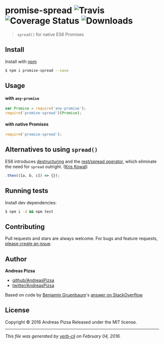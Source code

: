 # promise-spread ![Travis](https://img.shields.io/travis/AndreasPizsa/promise-spread.svg?style=flat-square) ![Coverage Status](https://img.shields.io/coveralls/AndreasPizsa/promise-spread.svg?style=flat-square) ![Downloads](https://img.shields.io/npm/dm/promise-spread.svg?style=flat-square)

> `spread()` for native ES6 Promises

## Install

Install with [npm](https://www.npmjs.com/)

```sh
$ npm i promise-spread --save
```

## Usage

#### with `any-promise`

```js
var Promise = require('any-promise');
require('promise-spread')(Promise);
```

#### with native Promises

```js
require('promise-spread');
```

## Alternatives to using `spread()`

ES6 introduces [destructuring](https://developer.mozilla.org/en/docs/Web/JavaScript/Reference/Operators/Destructuring_assignment) and the [rest/spread operator](https://developer.mozilla.org/en/docs/Web/JavaScript/Reference/Operators/Spread_operator), which eliminate the need for `spread` outright. ([Kris Kowal](http://stackoverflow.com/questions/22773920/can-promises-have-multiple-arguments-to-onfulfilled#comment34766222_22776850))

```javascript
.then(([a, b, c]) => {});
```

## Running tests

Install dev dependencies:

```sh
$ npm i -d && npm test
```

## Contributing

Pull requests and stars are always welcome. For bugs and feature requests, [please create an issue](https://github.com/AndreasPizsa/promise-spread/issues/new).

## Author

**Andreas Pizsa**

+ [github/AndreasPizsa](https://github.com/AndreasPizsa)
+ [twitter/AndreasPizsa](http://twitter.com/AndreasPizsa)

Based on code by [Benjamin Gruenbaum](https://github.com/benjamingr)'s [answer on StackOverflow](http://stackoverflow.com/a/22776850/199263)

## License

Copyright © 2016 Andreas Pizsa
Released under the MIT license.

***

_This file was generated by [verb-cli](https://github.com/assemble/verb-cli) on February 04, 2016._